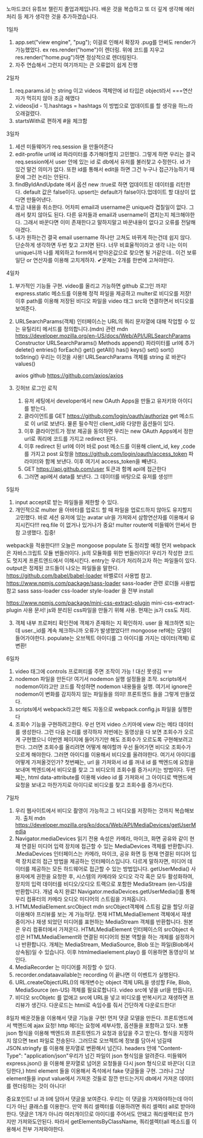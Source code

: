 노마드코더 유튜브 챌린지 졸업과제입니다. 배운 것을 복습하고 또 더 깊게 생각해 에러처리 등 제가 생각한 것을 추가하겠습니다.

1일차

1. app.set("view engine", "pug"); 이걸로 인해서 확장자 .pug를 안써도 render가 가능했었다.
   ex res.render("home")이 렌더링. 위에 코드를 지우고 res.render("home.pug")하면 정상적으로 렌더링된다.
2. 자주 연습해서 그런지 여기까지는 큰 오류없이 쉽게 진행

2일차

1. req.params.id 는 string 이고 videos 객체안에 id 타입은 object라서 ===연산자가 먹히지 않아 조금 헤맸다
2. videos[id - 1].hashtags = hashtags 이 방법으로 업데이트를 할 생각을 하느라 오래걸렸다.
3. startsWith로 편하게 #을 체크함

3일차

1. 세션 미들웨어가 req.session 을 만들어준다
2. edit-profile url에 id 파라미터를 추가해야할지 고민했다. 그렇게 하면 우리는 결국 req.session에서 user 안에 있는 id 로 db에서 유저를 불러찾고 수정한다.
   id 가 있건 말건 의미가 없다. 또한 id를 통해서 edit을 하면 그건 누구나 접근가능하기 때문에 그런 논리는 안된다.
3. findByIdAndUpdate 에서 옵션 new :true로 하면 업데이트된 데이터를 리턴한다. default 값은 false이다. upsert는 default가 false이다.업데이트 할 대상이 없다면 만들어낸다.
4. 방금 내용을 취소한다. 어차피 email과 username은 unique라 겹칠일이 없다. 그래서 찾지 않아도 된다. 다른 유저들과
   email과 username이 겹치는지 체크해야한다. 그래서 바꾼다면 이미 존재한다고 말하지말고 바꾼내용이 없다고 오류를 전달해야겠다.
5. 내가 원하는건 결국 email username 하나만 고쳐도 바뀌게 하는건데 쉽지 않다. 단순하게 생각하면 두번 찾고 고치면 된다. 너무 비효율적이라고 생각
   나는 이미 unique니까 나를 제외하고 form에서 받아온값으로 찾으면 될 거같은데.. 이건 보류 일단 or 연산자를 이용해 고치게하자.
   ✔문제는 2개를 한번에 고쳐야한다.

4일차

1. 부가적인 기능들 구현. video를 올리고 가능하면 github 로그인 까지!
   express.static 메소드를 이용해 정적 파일을 제공하고 multer로 비디오를 저장! 이후 path를 이용해 저장된 비디오 파일을 video 태그 src와 연결하면서 비디오를 보여준다.

2. URLSearchParams(객체) 인터페이스는 URL의 쿼리 문자열에 대해 작업할 수 있는 유틸리티 메서드를 정의합니다.(mdn)
   관련 mdn https://developer.mozilla.org/en-US/docs/Web/API/URLSearchParams
   Constructor URLSearchParams()
   Methods
   append() 파라미터를 url에 추가
   delete()
   entries()
   forEach()
   get()
   getAll()
   has()
   keys()
   set()
   sort()
   toString() 우리는 이것을 사용! URLSearchParams 객체를 string 로 바꾼다
   values()

   axios github https://github.com/axios/axios

3. 깃허브 로그인 로직
   1. 유저 세팅에서 developer에서 new OAuth Apps을 만들고 유저키와 아이디를 받는다.
   2. 클라이언트를 GET https://github.com/login/oauth/authorize get 메소드로 이 url로 보낸다. 물론 필수적인 client_id와 다양한 옵션들이 있다.
   3. 이후 클라이언트가 정보 제공을 동의하면 우리는 new OAuth Apps에서 정한 url로 쿼리에 코드를 가지고 redirect 된다.
   4. 이후 redirect 된 url에 이어 바로 post 메소드를 이용해 client_id, key ,code를 가지고 post 요청을 https://github.com/login/oauth/access_token 파라미터와 함께 보낸다. 이후 여기서 access_token을 빼낸다.
   5. GET https://api.github.com/user 토큰과 함께 api에 접근한다
   6. 그러면 api에서 data를 보낸다. 그 데이터를 바탕으로 유저를 생성!!!

5일차

1. input accept로 받는 파일들을 제한할 수 있다.
2. 개인적으로 multer 을 아바타를 업로드 할 때 파일을 업로드하지 않아도 유지할지 고민했다. 바로 세션 유저에 있는 avatar ulr을 가져와서 삼항연산자를 이용해서 유지시킨다!!! req.file 이 없거나 있거나가 중요! multer router에 미들웨어 안써서 한참 고생했다. 집중!

webpack을 적용한다!!! 오늘은 mongoose populate 도 정리할 예정
먼저 webpack은 자바스크립트 모듈 번들러이다. js의 모듈화를 위한 번들러이다! 우리가 작성한 코드도 멋지게 프론트엔드에서 이해시킨다.
entry는 우리가 처리하고자 하는 파일들이 있다.  
output은 정제된 코드들이 나오는 파일들을 말한다.
https://github.com/babel/babel-loader 바벨로더 사용법 참고.
https://www.npmjs.com/package/sass-loader sass-loader 관련 로더들 사용법 참고
sass sass-loader css-loader style-loader 을 전부 install

https://www.npmjs.com/package/mini-css-extract-plugin mini-css-extract-plugin 사용 문서! js와 분리된 css파일을 만들기 위해 사용.
현재는 js가 css도 처리.

3. 객체 내부 프로퍼티 확인전에 객체가 존재하는 지 확인하자. user 을 체크하면 되는데 user.\_id를 계속 체크하니까 오류가 발생했었다!!!
   mongoose ref에는 모델이 들어가야한다. populate는 오브젝트 아이디를 그 아이디를 가지는 데이터(객체) 로 변환!

6일차

1. video 태그에 controls 프로퍼티를 주면 조작이 가능 ! 대신 못생김 ㅠㅠ
2. nodemon 파일을 만든다! 여기서 nodemon 실행 설정들을 조작. scripts에서 nodemon이라고만 코드를 작성하면 nodemon 내용들을 실행.
   여기서 ignore은 nodemon이 변화를 감지하지 않는 파일들을 의미! 프론트엔드 들을 그렇게 만들었다.
3. scripts에서 webpack라고만 해도 자동으로 webpack.config.js 파일을 실행한다
4. 조회수 기능을 구현하려고한다. 우선 먼저 video 스키마에 view 라는 메타 데이터를 생성한다. 그런 다음 논리를 생각하자
   저번에는 동영상을 다 보면 조회수가 오르게 구현했으니 이번엔 페이지에 들어가기만 해도 조회수가 오르도록 구현해보려고한다. 그러면 조회수를 올리려면 어떻게 해야할까 우선 들어가면 비디오 조회수가 오르게 해야한다. 그러면 아이디를 이용해서 비디오를 올려야한다. 여기서 아이디를 어떻게 가져올것인가?
   첫번째는, url 을 가져와서 id 를 꺼내 id 를 백엔드에 요청을 보내며 백엔드에서 비디오를 찾고 그 비디오의 조회수를 증가시키는 방법이다.
   두번째는, html data-attribute를 이용해 video id 를 가져와서 그 아이디로 백엔드에 요청을 보내고 마찬가지로 아이디로 비디오를 찾고 조회수를 증가시킨다.

7일차

1. 우리 웹사이트에서 비디오 촬영이 가능하고 그 비디오를 저장하는 것까지 복습해보자.
   출처 mdn https://developer.mozilla.org/ko/docs/Web/API/MediaDevices/getUserMedia
2. Navigator.mediaDevices 읽기 전용 속성은 카메라, 마이크, 화면 공유와 같이 현재 연결된 미디어 입력 장치에 접근할 수 있는 MediaDevices 객체를 반환합니다.
   .MediaDevices 인터페이스는 카메라, 마이크, 공유 화면 등 현재 연결된 미디어 입력 장치로의 접근 방법을 제공하는 인터페이스입니다. 다르게 말하자면, 미디어 데이터를 제공하는 모든 하드웨어로 접근할 수 있는 방법입니다.
   getUserMedia()
   사용자에게 권한을 요청한 후, 시스템의 카메라와 오디오 각각 혹은 모두 활성화하여, 장치의 입력 데이터를 비디오/오디오 트랙으로 포함한 MediaStream (en-US)을 반환합니다.
   개념 숙지 완료! Navigator.mediaDevices.getUserMedia()를 통해 우리 컴퓨터의 카메라 오디오 미디어의 스트림을 가져옵니다.
3. HTMLMediaElement.srcObject mdn
   srcObject객체에 스트림 값을 할당.이걸 이용해야 프리뷰를 보는 게 가능하당.
   현재 HTMLMediaElement 객체에서 재생 중이거나 재생 되었던 미디어를 표현하는 MediaStream 객체를 반환합니다. 원본은 우리 컴퓨터에서 가져온다.
   HTMLMediaElement 인터페이스의 srcObject 속성은 HTMLMediaElement와 연결된 미디어의 원본 역할을 하는 개체를 설정하거나 반환합니다. 개체는 MediaStream, MediaSource, Blob 또는 파일(Blob에서 상속됨)일 수 있습니다.
   이후 htmlmediaelement.play() 를 이용하면 동영상이 보인다.
4. MediaRecorder 는 미디어를 저장할 수 있다.
5. recorder.ondataavailable는 recording 이 끝나면 이 이벤트가 실행된다.
6. URL.createObjectURL()의 매개변수는 object 객체 URL을 생성할 File, Blob, MediaSource (en-US) 객체를 필요로합니다. video src에 넣을 url을 만듭니다.
7. 비디오 srcObjetc 를 없애고 src에 URL을 넣고 비디오를 반복시키고 재생하면 프리뷰가 생긴다. 다운로드는 html로 속임수를 줘서 간단하게 다운로드한다!

8일차 배운것들을 이용해서 댓글 기능을 구현!
먼저 댓글 모델을 만든다. 프론트엔드에서 백엔드에 ajax 요청!
http 헤더는 요청에 세부사항, 옵션들을 포함하고 있다.
보통 json 형식을 이용해 백엔드와 프론트엔드가 요청과 응답을 주고 받는다. 형식을 지정하지 않으면 text 파일로 전송된다.
그러므로 오브젝트에 정보를 담아서 넘길때 JSON.stringfy 를 이용해 문자열로 변환해서 넘긴다.
headers 안에 "Content-Type": "application/json"우리가 넘긴 파일이 json 형식임을 알려준다.
미들웨어 express.json() 을 이용해 문자열로 넘어온 요청들을 다시 json 형식으로 바꾼다( 디코딩한다,)
html element 들을 이용해서 즉석에서 fake 댓글들을 구현. 그러나 그냥 element들을 input value에서 가져온 것들로 잠깐 만드는거지 db에서 가져온 데이터를 렌더링하는 것이 아니다!

중요포인트!
ul 과 li에 담아서 댓글을 보여준다. 우리는 이 댓글을 가져와야하는데 아이디가 아닌 클래스를 이용한다. 만약 쿼리 셀렉터를 이용하려면 쿼리 셀렉터 all로 받아야한다. 댓글은 1개가 아니라 여러개이므로 아이디를 주어서도 안돼고 쿼리셀렉터로 한가지만 가져와도안된다.
따라서 getElementsByClassName, 쿼리셀렉터all 메소드를 이용해서 전부 가져와야한다.
